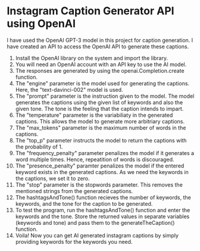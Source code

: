 # Instagram Caption Generator API using OpenAI

I have used the OpenAI GPT-3 model in this project for caption generation. I have created an API to access the OpenAI API to generate these captions.


1. Install the OpenAI library on the system and import the library.
2. You will need an OpenAI account with an API key to use the AI model.
3. The responses are generated by using the openai.Completion.create function.
4. The "engine" parameter is the model used for generating the captions. Here, the "text-davinci-002" model is used.
5. The "prompt" parameter is the instruction given to the model. The model generates the captions using the given list of keywords and also the given tone. The tone is the feeling that the caption intends to impart.
6. The "temperature" parameter is the variabiliaty in the generated captions. This allows the model to generate more arbitriary captions.
7. The "max_tokens" parameter is the maximum number of words in the captions.
8. The "top_p" parameter instructs the model to return the captions with the probability of 1.
9. The "frequency_penalty" parameter penalizes the model if it generates a word multiple times. Hence, repeatition of words is discouraged.
10. The "presence_penalty" paramter penalizes the model if the entered keyword exists in the generated captions. As we need the keywords in the captions, we set it to zero.
11. The "stop" parameter is the stopwords parameter. This removes the mentioned strings from the generated captions.
12. The hashtagsAndTone() function recieves the number of keywords, the keywords, and the tone for the caption to be generated.
13. To test the program, run the hashtagsAndTone() function and enter the keywords and the tone. Store the returned values in separate variables (keywords and tone) and pass them to the generateTheCaption() function. 
14. Voila! Now you can get AI generated instagram captions by simply providing keywords for the keywords you need.
